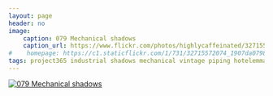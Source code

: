 ```yaml
---
layout: page
header: no
image:
    caption: 079 Mechanical shadows
    caption_url: https://www.flickr.com/photos/highlycaffeinated/32715572074
#    homepage: https://c1.staticflickr.com/1/731/32715572074_1907da0798_m.jpg
tags: project365 industrial shadows mechanical vintage piping hotelemma sternewirth
---
```


[![][pod]][1]

[1]: https://www.flickr.com/photos/highlycaffeinated/32715572074
[pod]: https://c1.staticflickr.com/1/731/32715572074_1907da0798_z.jpg "079 Mechanical shadows"

